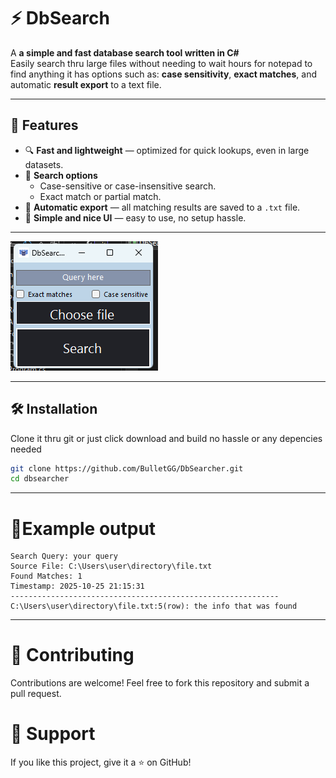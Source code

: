 # ⚡ DbSearch

A **a simple and fast database search tool written in C#**  
Easily search thru large files without needing to wait hours for notepad to find anything
it has options such as: **case sensitivity**, **exact matches**, and automatic **result export** to a text file.

-----------------------------------------------------------------------------------------------

## 🚀 Features

- 🔍 **Fast and lightweight** — optimized for quick lookups, even in large datasets.
- 🧠 **Search options**
  - Case-sensitive or case-insensitive search.
  - Exact match or partial match.
- 💾 **Automatic export** — all matching results are saved to a `.txt` file.
- 🧩 **Simple and nice UI** — easy to use, no setup hassle.

-----------------------------------------------------------------------------------------------

![Screenshot](https://github.com/BulletGG/DbSearcher/blob/master/image%20(2).png "Screenshot")

-----------------------------------------------------------------------------------------------

## 🛠️ Installation

Clone it thru git or just click download and build no hassle or any depencies needed

```bash
git clone https://github.com/BulletGG/DbSearcher.git
cd dbsearcher
```
-----------------------------------------------------------------------------------------------
# 🧪Example output
```
Search Query: your query
Source File: C:\Users\user\directory\file.txt
Found Matches: 1
Timestamp: 2025-10-25 21:15:31
------------------------------------------------------------
C:\Users\user\directory\file.txt:5(row): the info that was found
```
-----------------------------------------------------------------------------------------------
# 🤝 Contributing

Contributions are welcome!
Feel free to fork this repository and submit a pull request.

# 🌟 Support

If you like this project, give it a ⭐ on GitHub!
